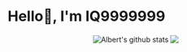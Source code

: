 # Hello👋, I'm IQ9999999

<div align="center">
  <img align="center" src="https://github-readme-stats.vercel.app/api?username=iq9999999&count_private=true&show_icons=true&include_all_commits=true&theme=buefy&hide_border=true" alt="Albert's github stats" />
  <img align="center" src="https://github-readme-stats.vercel.app/api/top-langs/?username=iq9999999&layout=compact&theme=buefy&hide_border=true&" />
</div>
